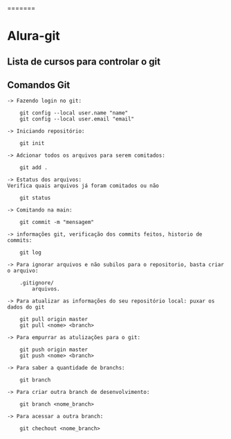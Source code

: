 =======
# Alura-git

## Lista de cursos para controlar o git

## Comandos Git
    -> Fazendo login no git:
        
        git config --local user.name "name"
        git config --local user.email "email"

    -> Iniciando repositório:

        git init

    -> Adcionar todos os arquivos para serem comitados:

        git add .

    -> Estatus dos arquivos:
    Verifica quais arquivos já foram comitados ou não

        git status

    -> Comitando na main:

        git commit -m "mensagem"

    -> informações git, verificação dos commits feitos, historio de commits:

        git log

    -> Para ignorar arquivos e não subilos para o repositorio, basta criar o arquivo:

        .gitignore/
            arquivos.

    -> Para atualizar as informações do seu repositório local: puxar os dados do git

        git pull origin master
        git pull <nome> <branch>

    -> Para empurrar as atulizações para o git:

        git push origin master
        git push <nome> <branch>

    -> Para saber a quantidade de branchs:

        git branch

    -> Para criar outra branch de desenvolvimento:

        git branch <nome_branch>

    -> Para acessar a outra branch:

        git chechout <nome_branch>